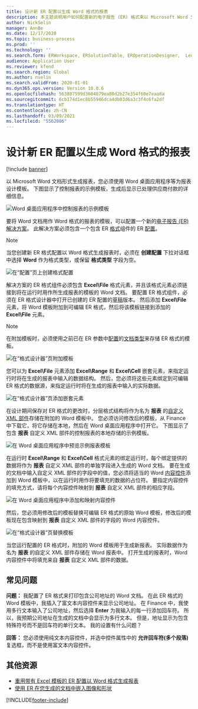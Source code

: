 ```yaml
---
title: 设计新 ER 配置以生成 Word 格式的报表
description: 本主题说明用户如何配置新的电子报告 (ER) 格式来以 Microsoft Word 文档形式生成报表。
author: NickSelin
manager: AnnBe
ms.date: 12/17/2020
ms.topic: business-process
ms.prod: ''
ms.technology: ''
ms.search.form: ERWorkspace, ERSolutionTable, EROperationDesigner,  LedgerJournalTable, LedgerJournalTransVendPaym
audience: Application User
ms.reviewer: kfend
ms.search.region: Global
ms.author: nselin
ms.search.validFrom: 2020-01-01
ms.dyn365.ops.version: Version 10.0.6
ms.openlocfilehash: 563807599d3604079ea08d2b27e354f60e7eaa8a
ms.sourcegitcommit: 6cb174d1ec8b55946dca4db03d6a3c3f4c6fa2df
ms.translationtype: HT
ms.contentlocale: zh-CN
ms.lasthandoff: 03/09/2021
ms.locfileid: "5562086"
---
```

# <a name="design-a-new-er-configuration-to-generate-reports-in-word-format"></a>设计新 ER 配置以生成 Word 格式的报表

[!include [banner](../includes/banner.md)]

以 Microsoft Word 文档形式生成报表，您必须使用 Word 桌面应用程序等为报表设计模板。 下图显示了控制报表的示例模板，生成后显示已处理供应商付款的详细信息。

![Word 桌面应用程序中控制报表的示例模板](./media/er-design-configuration-word-image1.png)

要将 Word 文档用作 Word 格式的报表的模板，可以配置一个新的[电子报告 (ER)](general-electronic-reporting.md) [解决方案](er-quick-start1-new-solution.md)。 此解决方案必须包含一个包含 ER [格式](general-electronic-reporting.md#FormatComponentOutbound)组件的 ER [配置](general-electronic-reporting.md#Configuration)。

> [!NOTE]
> 当您创建新 ER 格式配置以 Word 格式生成报表时，必须在 **创建配置** 下拉对话框中选择 **Word** 作为格式类型，或保留 **格式类型** 字段为空。

![在“配置”页上创建格式配置](./media/er-design-configuration-word-image2.gif)

解决方案的 ER 格式组件必须包含 **Excel\\File** 格式元素，并且该格式元素必须链接到将在运行时用作所生成报表的模板的 Word 文档。 要配置 ER 格式组件，必须在 ER 格式设计器中打开已创建的 ER 配置的[草稿](general-electronic-reporting.md#component-versioning)版本。 然后添加 **Excel\\File** 元素，将 Word 模板附加到可编辑 ER 格式，然后将该模板链接到添加的 **Excel\\File** 元素。

> [!NOTE]
> 在附加模板时，必须使用之前已在 ER 参数中[配置](electronic-reporting-er-configure-parameters.md#parameters-to-manage-documents)的[文档类型](https://docs.microsoft.com/dynamics365/fin-ops-core/fin-ops/organization-administration/configure-document-management#configure-document-types)来存储 ER 格式的模板。

![在“格式设计器”页附加模板](./media/er-design-configuration-word-image3.gif)

您可以为 **Excel\\File** 元素添加 **Excel\\Range** 和 **Excel\\Cell** 嵌套元素，来指定运行时将在生成的报表中输入的数据结构。 然后，您必须将这些元素绑定到可编辑 ER 格式的数据源，来指定运行时将在生成的报表中输入的实际数据。

![在“格式设计器”页添加嵌套元素](./media/er-design-configuration-word-image4.gif)

在设计期间保存对 ER 格式的更改时，分层格式结构将作为名为 **报表** 的[自定义 XML 部件](https://docs.microsoft.com/visualstudio/vsto/custom-xml-parts-overview?view=vs-2019)存储在附加的 Word 模板中。 您必须访问修改后的模板，从 Finance 中下载它，将它存储在本地，然后在 Word 桌面应用程序中打开它。 下图显示了包含 **报表** 自定义 XML 部件的控制报表的本地存储的示例模板。

![在 Word 桌面应用程序中预览示例报表模板](./media/er-design-configuration-word-image5.gif)

在运行时 **Excel\\Range** 和 **Excel\\Cell** 格式元素的绑定运行时，每个绑定提供的数据将作为 **报表** 自定义 XML 部件的单独字段进入生成的 Word 文档。 要在生成的文档中输入自定义 XML 部件的字段中的值，您必须将适当的 Word [内容控件](https://docs.microsoft.com/office/client-developer/word/content-controls-in-word)添加到 Word 模板中，以在运行时用作将要填充的数据的占位符。 要指定内容控件的填充方式，请将每个内容控件映射到 **报表** 自定义 XML 部件的相应字段。

![在 Word 桌面应用程序中添加和映射内容控件](./media/er-design-configuration-word-image6.gif)

然后，您必须用修改后的模板替换可编辑 ER 格式的原始 Word 模板，修改后的模板现在包含映射到 **报表** 自定义 XML 部件的字段的 Word 内容控件。

![在“格式设计器”页替换模板](./media/er-design-configuration-word-image7.gif)

当您运行配置的 ER 格式时，附加的 Word 模板用于生成新报表。 实际数据作为名为 **报表** 的自定义 XML 部件存储在 Word 报表中。 打开生成的报表时，Word 内容控件中将填充来自 **报表** 自定义 XML 部件的数据。

## <a name="frequently-asked-questions"></a>常见问题

**问题：** 我配置了 ER 格式来打印包含公司地址的 Word 文档。 在此 ER 格式的 Word 模板中，我插入了富文本内容控件来显示公司地址。 在 Finance 中，我使用多行文本输入了公司地址，然后选择 **Enter** 为我输入的每一行添加回车符。 所以，我预期公司地址在生成的文档中会显示为多行文本。 但是，地址显示为包含特殊符号而不是回车符的单行文本。 我的设置有什么问题？

**回答：** 您必须使用纯文本内容控件，并选中控件属性中的 **允许回车符(多个段落)** 复选框，而不是使用富文本内容控件。

## <a name="additional-resources"></a>其他资源

- [重用带有 Excel 模板的 ER 配置以 Word 格式生成报表](./tasks/er-design-configuration-word-2016-11.md)
- [使用 ER 在您生成的文档中嵌入图像和形状](electronic-reporting-embed-images-shapes.md#embed-an-image-in-a-word-document)


[!INCLUDE[footer-include](../../../includes/footer-banner.md)]